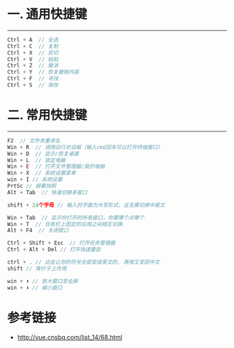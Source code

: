 # 一. 通用快捷键

---

```js
Ctrl + A  // 全选
Ctrl + C  // 复制
Ctrl + X  // 剪切
Ctrl + V  // 粘贴
Ctrl + Z  // 撤消
Ctrl + Y  // 恢复撤销内容
Ctrl + F  // 寻找
Ctrl + S  // 保存
```





# 二. 常用快捷键

---

```js
F2  // 文件夹重命名
Win + R  // 调用运行对话框（输入cmd回车可以打开终端窗口）
Win + D  // 显示/恢复桌面
Win + L  // 锁定电脑
Win + E  // 打开文件管理器/我的电脑
Win + X  // 系统设置菜单
win + I // 系统设置
PrtSc // 屏幕快照
Alt + Tab  // 快速切换多窗口

shift + 24个字母 // 输入的字面为大写形式，且无需切换中英文  

Win + Tab  // 显示你打开的所有窗口，你要哪个点哪个
Win + T  // 任务栏上固定的应用之间相互切换
Alt + F4  // 关闭窗口

Ctrl + Shift + Esc  // 打开任务管理器
Ctrl + Alt + Del // 打开快速重启

ctrl + . // 这会让你的符号全部变成英文的, 再按又变回中文
shift // 等价于上作用

win + ⬆ // 放大窗口至全屏
win + ⬇ // 缩小窗口
```





# 参考链接

- http://vue.cnsbq.com/list_14/68.html













